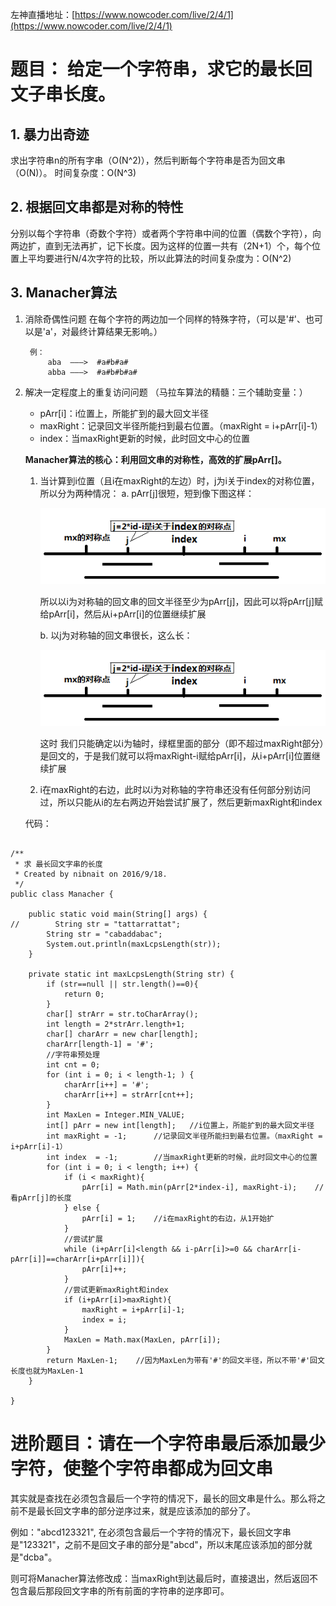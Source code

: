 左神直播地址：[https://www.nowcoder.com/live/2/4/1](https://www.nowcoder.com/live/2/4/1)

# 题目： 给定一个字符串，求它的最长回文子串长度。

## 1. 暴力出奇迹
求出字符串n的所有字串（O(N^2)），然后判断每个字符串是否为回文串（O(N)）。
    时间复杂度：O(N^3)
    
## 2. 根据回文串都是对称的特性
分别以每个字符串（奇数个字符）或者两个字符串中间的位置（偶数个字符），向两边扩，直到无法再扩，记下长度。因为这样的位置一共有（2N+1）个，每个位置上平均要进行N/4次字符的比较，所以此算法的时间复杂度为：O(N^2)
    
## 3. Manacher算法
1. 消除奇偶性问题
    在每个字符的两边加一个同样的特殊字符，（可以是'#'、也可以是'a'，对最终计算结果无影响。）

        例：    
            aba  ———>  #a#b#a#
            abba ———>  #a#b#b#a#

2. 解决一定程度上的重复访问问题
    （马拉车算法的精髓：三个辅助变量：）
     - pArr[i]：i位置上，所能扩到的最大回文半径
     - maxRight：记录回文半径所能扫到最右位置。（maxRight = i+pArr[i]-1）
     - index：当maxRight更新的时候，此时回文中心的位置

    **Manacher算法的核心：利用回文串的对称性，高效的扩展pArr[]。**
    
    1. 当计算到i位置（且i在maxRight的左边）时，j为i关于index的对称位置，所以分为两种情况：
        a. pArr[j]很短，短到像下图这样：
        
        ![Manacher-1](../../image/Manacher算法-1.png)
        
        所以以i为对称轴的回文串的回文半径至少为pArr[j]，因此可以将pArr[j]赋给pArr[i]，然后从i+pArr[i]的位置继续扩展
        
        b. 以j为对称轴的回文串很长，这么长：
        
        ![Manacher-2](../../image/Manacher算法-1.png)
        
        这时 我们只能确定以i为轴时，绿框里面的部分（即不超过maxRight部分）是回文的，于是我们就可以将maxRight-i赋给pArr[i]，从i+pArr[i]位置继续扩展
        
    2. i在maxRight的右边，此时以i为对称轴的字符串还没有任何部分别访问过，所以只能从i的左右两边开始尝试扩展了，然后更新maxRight和index
    
    代码：
    
```

/**
 * 求 最长回文字串的长度
 * Created by nibnait on 2016/9/18.
 */
public class Manacher {

    public static void main(String[] args) {
//        String str = "tattarrattat";
        String str = "cabaddabac";
        System.out.println(maxLcpsLength(str));
    }

    private static int maxLcpsLength(String str) {
        if (str==null || str.length()==0){
            return 0;
        }
        char[] strArr = str.toCharArray();
        int length = 2*strArr.length+1;
        char[] charArr = new char[length];
        charArr[length-1] = '#';
        //字符串预处理
        int cnt = 0;
        for (int i = 0; i < length-1; ) {
            charArr[i++] = '#';
            charArr[i++] = strArr[cnt++];
        }
        int MaxLen = Integer.MIN_VALUE;
        int[] pArr = new int[length];   //i位置上，所能扩到的最大回文半径
        int maxRight = -1;      //记录回文半径所能扫到最右位置。（maxRight = i+pArr[i]-1）
        int index  = -1;        //当maxRight更新的时候，此时回文中心的位置
        for (int i = 0; i < length; i++) {
            if (i < maxRight){
                pArr[i] = Math.min(pArr[2*index-i], maxRight-i);    //看pArr[j]的长度
            } else {
                pArr[i] = 1;    //i在maxRight的右边，从1开始扩
            }
            //尝试扩展
            while (i+pArr[i]<length && i-pArr[i]>=0 && charArr[i-pArr[i]]==charArr[i+pArr[i]]){
                pArr[i]++;
            }
            //尝试更新maxRight和index
            if (i+pArr[i]>maxRight){
                maxRight = i+pArr[i]-1;
                index = i;
            }
            MaxLen = Math.max(MaxLen, pArr[i]);
        }
        return MaxLen-1;    //因为MaxLen为带有'#'的回文半径，所以不带'#'回文长度也就为MaxLen-1
    }

}

```
          
          
# 进阶题目：请在一个字符串最后添加最少字符，使整个字符串都成为回文串
其实就是查找在必须包含最后一个字符的情况下，最长的回文串是什么。那么将之前不是最长回文字串的部分逆序过来，就是应该添加的部分了。

例如："abcd123321", 在必须包含最后一个字符的情况下，最长回文字串是"123321"，之前不是回文子串的部分是"abcd"，所以末尾应该添加的部分就是"dcba"。

则可将Manacher算法修改成：当maxRight到达最后时，直接退出，然后返回不包含最后那段回文字串的所有前面的字符串的逆序即可。


    
